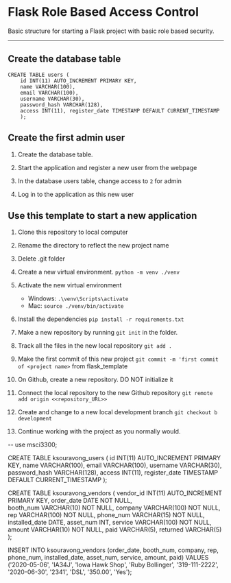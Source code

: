 # Flask Role Based Access Control
Basic structure for starting a Flask project with basic role based security.

---

Create the database table
---
```
CREATE TABLE users (
    id INT(11) AUTO_INCREMENT PRIMARY KEY,
    name VARCHAR(100),
    email VARCHAR(100),
    username VARCHAR(30),
    password_hash VARCHAR(128),
    access INT(11), register_date TIMESTAMP DEFAULT CURRENT_TIMESTAMP
    );
```

Create the first admin user
---

1. Create the database table.

2. Start the application and register a new user from the webpage

3. In the database users table, change access to ``` 2 ``` for admin

4. Log in to the application as this new user


Use this template to start a new application
---
1. Clone this repository to local computer

2. Rename the directory to reflect the new project name

3. Delete .git folder

4. Create a new virtual environment. ```python -m venv ./venv```

5. Activate the new virtual environment
   - Windows:  ```.\venv\Scripts\activate```
   - Mac:  ```source ./venv/bin/activate```

6. Install the dependencies ```pip install -r requirements.txt```

7. Make a new repository by running ```git init``` in the folder.

8. Track all the files in the new local repository ```git add .```

9. Make the first commit of this new project ```git commit -m 'first commit of <project name>``` from flask_template

10. On Github, create a new repository. DO NOT initialize it

11. Connect the local repository to the new Github repository ```git remote add origin <<repository_URL>>```

12. Create and change to a new local development branch ```git checkout b development```

13. Continue working with the project as you normally would.


-- use msci3300;

CREATE TABLE ksouravong_users (
    id INT(11) AUTO_INCREMENT PRIMARY KEY,
    name VARCHAR(100),
    email VARCHAR(100),
    username VARCHAR(30),
    password_hash VARCHAR(128),
    access INT(11), register_date TIMESTAMP DEFAULT CURRENT_TIMESTAMP
    );

CREATE TABLE ksouravong_vendors (
    vendor_id INT(11) AUTO_INCREMENT PRIMARY KEY,
    order_date DATE NOT NULL,  
    booth_num VARCHAR(10) NOT NULL,
    company VARCHAR(100) NOT NULL,
    rep VARCHAR(100) NOT NULL,
    phone_num VARCHAR(15) NOT NULL,
    installed_date DATE,
    asset_num INT, 
    service VARCHAR(100) NOT NULL, 
    amount VARCHAR(10) NOT NULL, 
    paid VARCHAR(5),
    returned VARCHAR(5)
    );

INSERT INTO ksouravong_vendors (order_date, booth_num, company, rep, phone_num, installed_date, asset_num, service, amount, paid)
VALUES ('2020-05-06', 'IA34J', 'Iowa Hawk Shop', 'Ruby Bollinger', '319-111-2222', '2020-06-30', '2341', 'DSL', '350.00', 'Yes');
